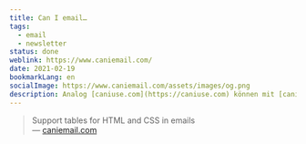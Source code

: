 ```yaml
---
title: Can I email…
tags:
  - email
  - newsletter
status: done
weblink: https://www.caniemail.com/
date: 2021-02-19
bookmarkLang: en
socialImage: https://www.caniemail.com/assets/images/og.png
description: Analog [caniuse.com](https://caniuse.com) können mit [caniemail.com](https://caniemail.com) Features geprüft werden ob und durch welche E-Mail-Clients sie unterstützt werden.
---
```

<blockquote>Support tables for HTML and CSS in emails<footer>— <a href="https://www.caniemail.com/">caniemail.com</a></footer></blockquote>
